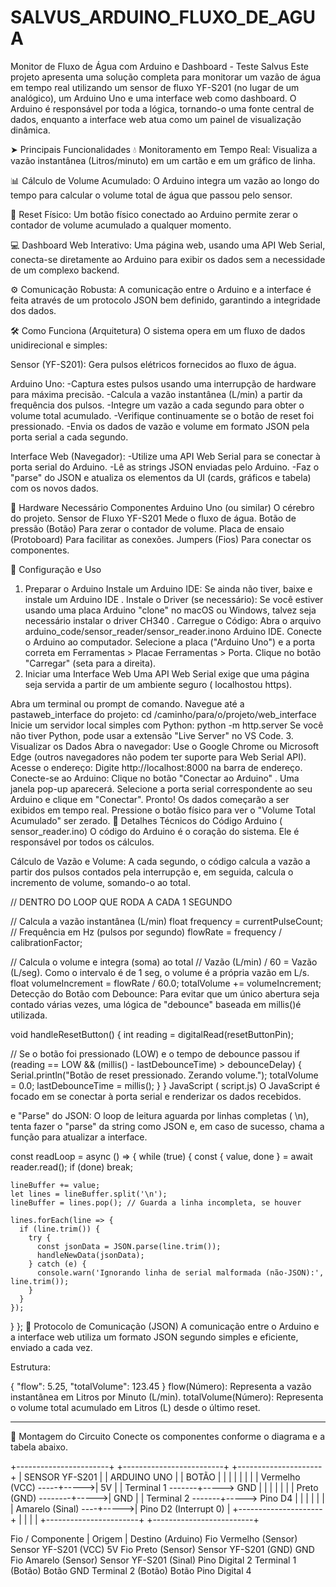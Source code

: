 # SALVUS_ARDUINO_FLUXO_DE_AGUA
Monitor de Fluxo de Água com Arduino e Dashboard - Teste Salvus
Este projeto apresenta uma solução completa para monitorar um vazão de água em tempo real utilizando um sensor de fluxo YF-S201 (no lugar de um analógico), um Arduino Uno e uma interface web como dashboard. O Arduino é responsável por toda a lógica, tornando-o uma fonte central de dados, enquanto a interface web atua como um painel de visualização dinâmica.


➤ Principais Funcionalidades
💧 Monitoramento em Tempo Real: Visualiza a vazão instantânea (Litros/minuto) em um cartão e em um gráfico de linha.

📊 Cálculo de Volume Acumulado: O Arduino integra um vazão ao longo do tempo para calcular o volume total de água que passou pelo sensor.

🔘 Reset Físico: Um botão físico conectado ao Arduino permite zerar o contador de volume acumulado a qualquer momento.

💻 Dashboard Web Interativo: Uma página web, usando uma API Web Serial, conecta-se diretamente ao Arduino para exibir os dados sem a necessidade de um complexo backend.

⚙️ Comunicação Robusta: A comunicação entre o Arduino e a interface é feita através de um protocolo JSON bem definido, garantindo a integridade dos dados.

🛠️ Como Funciona (Arquitetura)
O sistema opera em um fluxo de dados unidirecional e simples:



Sensor (YF-S201): Gera pulsos elétricos fornecidos ao fluxo de água.

Arduino Uno:
-Captura estes pulsos usando uma interrupção de hardware para máxima precisão.
-Calcula a vazão instantânea (L/min) a partir da frequência dos pulsos.
-Integre um vazão a cada segundo para obter o volume total acumulado.
-Verifique continuamente se o botão de reset foi pressionado.
-Envia os dados de vazão e volume em formato JSON pela porta serial a cada segundo.

Interface Web (Navegador):
-Utilize uma API Web Serial para se conectar à porta serial do Arduino.
-Lê as strings JSON enviadas pelo Arduino.
-Faz o "parse" do JSON e atualiza os elementos da UI (cards, gráficos e tabela) com os novos dados.


🔩 Hardware Necessário
Componentes
Arduino Uno (ou similar)	O cérebro do projeto.
Sensor de Fluxo YF-S201	Mede o fluxo de água.
Botão de pressão (Botão)	Para zerar o contador de volume.
Placa de ensaio (Protoboard)	Para facilitar as conexões.
Jumpers (Fios)	Para conectar os componentes.


🚀 Configuração e Uso
1. Preparar o Arduino
Instale um Arduino IDE: Se ainda não tiver, baixe e instale um Arduino IDE .
Instale o Driver (se necessário): Se você estiver usando uma placa Arduino "clone" no macOS ou Windows, talvez seja necessário instalar o driver CH340 .
Carregue o Código:
Abra o arquivo arduino_code/sensor_reader/sensor_reader.inono Arduino IDE.
Conecte o Arduino ao computador.
Selecione a placa ("Arduino Uno") e a porta correta em Ferramentas > Placae Ferramentas > Porta.
Clique no botão "Carregar" (seta para a direita).
2. Iniciar uma Interface Web
Uma API Web Serial exige que uma página seja servida a partir de um ambiente seguro ( localhostou https).

Abra um terminal ou prompt de comando.
Navegue até a pastaweb_interface do projeto:
cd /caminho/para/o/projeto/web_interface
Inicie um servidor local simples com Python:
python -m http.server
Se você não tiver Python, pode usar a extensão "Live Server" no VS Code.
3. Visualizar os Dados
Abra o navegador: Use o Google Chrome ou Microsoft Edge (outros navegadores não podem ter suporte para Web Serial API).
Acesse o endereço: Digite http://localhost:8000 na barra de endereço.
Conecte-se ao Arduino:
Clique no botão "Conectar ao Arduino" .
Uma janela pop-up aparecerá. Selecione a porta serial correspondente ao seu Arduino e clique em "Conectar".
Pronto! Os dados começarão a ser exibidos em tempo real. Pressione o botão físico para ver o "Volume Total Acumulado" ser zerado.
🔬 Detalhes Técnicos do Código
Arduino ( sensor_reader.ino)
O código do Arduino é o coração do sistema. Ele é responsável por todos os cálculos.

Cálculo de Vazão e Volume: A cada segundo, o código calcula a vazão a partir dos pulsos contados pela interrupção e, em seguida, calcula o incremento de volume, somando-o ao total.

// DENTRO DO LOOP QUE RODA A CADA 1 SEGUNDO

// Calcula a vazão instantânea (L/min)
float frequency = currentPulseCount; // Frequência em Hz (pulsos por segundo)
flowRate = frequency / calibrationFactor;

// Calcula o volume e integra (soma) ao total
// Vazão (L/min) / 60 = Vazão (L/seg). Como o intervalo é de 1 seg, o volume é a própria vazão em L/s.
float volumeIncrement = flowRate / 60.0;
totalVolume += volumeIncrement;
Detecção do Botão com Debounce: Para evitar que um único abertura seja contado várias vezes, uma lógica de "debounce" baseada em millis()é utilizada.

void handleResetButton() {
  int reading = digitalRead(resetButtonPin);

  // Se o botão foi pressionado (LOW) e o tempo de debounce passou
  if (reading == LOW && (millis() - lastDebounceTime) > debounceDelay) {
    Serial.println("Botão de reset pressionado. Zerando volume.");
    totalVolume = 0.0;
    lastDebounceTime = millis();
  }
}
JavaScript ( script.js)
O JavaScript é focado em se conectar à porta serial e renderizar os dados recebidos.

e "Parse" do JSON: O loop de leitura aguarda por linhas completas ( \n), tenta fazer o "parse" da string como JSON e, em caso de sucesso, chama a função para atualizar a interface.

const readLoop = async () => {
  while (true) {
    const { value, done } = await reader.read();
    if (done) break;
    
    lineBuffer += value;
    let lines = lineBuffer.split('\n');
    lineBuffer = lines.pop(); // Guarda a linha incompleta, se houver

    lines.forEach(line => {
      if (line.trim()) {
        try {
          const jsonData = JSON.parse(line.trim());
          handleNewData(jsonData);
        } catch (e) {
          console.warn('Ignorando linha de serial malformada (não-JSON):', line.trim());
        }
      }
    });
  }
};
📡 Protocolo de Comunicação (JSON)
A comunicação entre o Arduino e a interface web utiliza um formato JSON segundo simples e eficiente, enviado a cada vez.

Estrutura:

{
  "flow": 5.25,
  "totalVolume": 123.45
}
flow(Número): Representa a vazão instantânea em Litros por Minuto (L/min).
totalVolume(Número): Representa o volume total acumulado em Litros (L) desde o último reset.


__________________________________________________________________________________________
🔌 Montagem do Circuito
Conecte os componentes conforme o diagrama e a tabela abaixo.

+-----------------------+      +-------------------------+      +---------------------+
|      SENSOR YF-S201   |      |      ARDUINO UNO        |      |       BOTÃO         |
|                       |      |                         |      |                     |
|   Vermelho (VCC) -----+----->| 5V                      |      |   Terminal 1 -------+-----> GND
|                       |      |                         |      |                     |
|   Preto (GND) --------+----->| GND                     |      |   Terminal 2 -------+-----> Pino D4
|                       |      |                         |      |                     |
|   Amarelo (Sinal) ----+----->| Pino D2 (Interrupt 0)   |      +---------------------+ 
|                       |      |                         |
+-----------------------+      +-------------------------+

Fio / Componente          |       Origem       	|       Destino (Arduino)
Fio Vermelho (Sensor)          Sensor YF-S201              (VCC)	5V
Fio Preto (Sensor)	         Sensor YF-S201 (GND)            	GND
Fio Amarelo (Sensor)	    Sensor YF-S201 (Sinal)	      Pino Digital 2
Terminal 1 (Botão)	               Botão	                    GND
Terminal 2 (Botão)	               Botão	              Pino Digital 4

